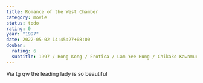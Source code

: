 ```yaml
---
title: Romance of the West Chamber
category: movie
status: todo
rating: 0
year: "1997"
date: 2022-05-02 14:45:27+08:00
douban:
  rating: 6
  subtitle: 1997 / Hong Kong / Erotica / Lam Yee Hung / Chikako Kawamura Maggie Cheung
---
```


Via tg qw the leading lady is so beautiful

